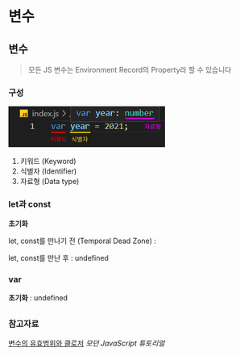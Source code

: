 # 변수

## 변수

> 모든 JS 변수는 Environment Record의 Property라 할 수 있습니다

### 구성

![](../../../.gitbook/assets/structure-of-js-variable.png)

1. 키워드 (Keyword)
2. 식별자 (Identifier)
3. 자료형 (Data type) &#x20;

### let과 const

**초기화**

let, const를 만나기 전 (Temporal Dead Zone) :

let, const를 만난 후 : undefined

### var

**초기화** : undefined

## 

### 참고자료

[변수의 유효범위와 클로저](https://ko.javascript.info/closure) _모던 JavaScript 튜토리얼_
